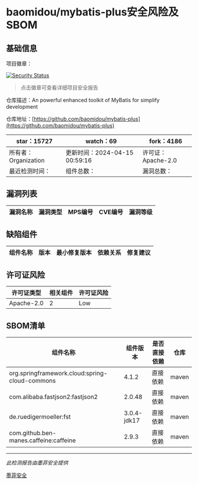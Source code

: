 # baomidou/mybatis-plus安全风险及SBOM

## 基础信息

项目徽章：

[![Security Status](https://www.murphysec.com/platform3/v31/badge/1779590222799929345.svg)](https://www.murphysec.com/console/report/1695497925629997056/1779590222799929345)

> 点击徽章可查看详细项目安全报告

仓库描述：An powerful enhanced toolkit of MyBatis for simplify development

仓库地址：[https://github.com/baomidou/mybatis-plus](https://github.com/baomidou/mybatis-plus)

| star：15727 | watch：69 | fork：4186 |
| ----------- | -------------- | ------------ |
| 所有者：Organization | 更新时间：2024-04-15 00:59:16 | 许可证：Apache-2.0 |
| 最近检测时间： | 组件总数： | 漏洞总数： |




## 漏洞列表

| 漏洞名称 | 漏洞类型 | MPS编号 | CVE编号 | 漏洞等级 |
| ------- | ------ | ------- | ------ | ----- |





## 缺陷组件

| 组件名称 | 版本 | 最小修复版本 | 依赖关系 | 修复建议 |
| -------- | ---- | ------------ | -------- | -------- |





## 许可证风险

| 许可证类型 | 相关组件 | 许可证风险 |
| ---------- | -------- | ---------- |
|Apache-2.0|2|Low|




## SBOM清单

| 组件名称 | 组件版本 | 是否直接依赖 | 仓库 |
| -------- | -------- | ------------ | ---- |
|org.springframework.cloud:spring-cloud-commons|4.1.2|直接依赖|maven|
|com.alibaba.fastjson2:fastjson2|2.0.48|直接依赖|maven|
|de.ruedigermoeller:fst|3.0.4-jdk17|直接依赖|maven|
|com.github.ben-manes.caffeine:caffeine|2.9.3|直接依赖|maven|


------

*此检测报告由墨菲安全提供*

[墨菲安全](www.murphysec.com)